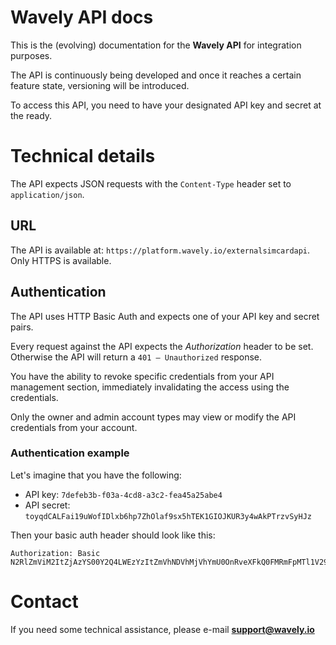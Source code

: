 # Wavely API docs
This is the (evolving) documentation for the **Wavely API** for integration purposes.

The API is continuously being developed and once it reaches a certain feature state, versioning will be introduced.

To access this API, you need to have your designated API key and secret at the ready.

# Technical details

The API expects JSON requests with the `Content-Type` header set to `application/json`.

## URL

The API is available at: `https://platform.wavely.io/externalsimcardapi`. Only HTTPS is available.

## Authentication

The API uses HTTP Basic Auth and expects one of your API key and secret pairs.

Every request against the API expects the *Authorization* header to be set. Otherwise the API will return a `401 – Unauthorized` response.

You have the ability to revoke specific credentials from your API management section, immediately invalidating the access using the credentials.

Only the owner and admin account types may view or modify the API credentials from your account.

### Authentication example

Let's imagine that you have the following:

* API key: `7defeb3b-f03a-4cd8-a3c2-fea45a25abe4`
* API secret: `toyqdCALFai19uWofIDlxb6hp7ZhOlaf9sx5hTEK1GIOJKUR3y4wAkPTrzvSyHJz`

Then your basic auth header should look like this:
```
Authorization: Basic N2RlZmViM2ItZjAzYS00Y2Q4LWEzYzItZmVhNDVhMjVhYmU0OnRveXFkQ0FMRmFpMTl1V29mSURseGI2aHA3WmhPbGFmOXN4NWhURUsxR0lPSktVUjN5NHdBa1BUcnp2U3lISno=
```

# Contact

If you need some technical assistance, please e-mail **support@wavely.io**
